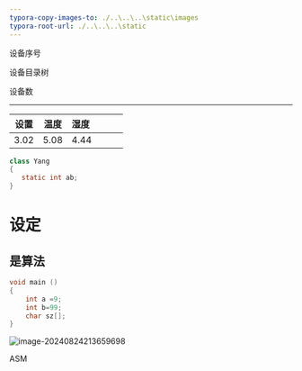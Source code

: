 ```yaml
---
typora-copy-images-to: ./..\..\..\static\images
typora-root-url: ./..\..\..\static
---
```


设备序号

设备目录树

设备数

---

| 设置 | 温度 | 湿度 |      |      |      |
| :--: | :--: | :--- | ---- | ---- | ---- |
| 3.02 | 5.08 | 4.44 |      |      |      |

```java
class Yang 
{
   static int ab;
}
```

# 设定

## 是算法

```c
void main ()
{
    int a =9;
    int b=99;
    char sz[];
}
```

![image-20240824213659698](/images/image-20240824213659698.png)

   



ASM
